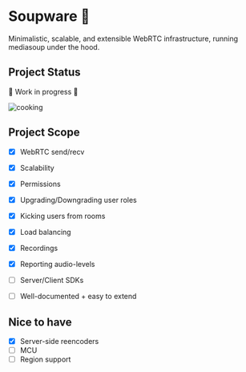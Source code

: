 # Soupware 🍲

Minimalistic, scalable, and extensible WebRTC infrastructure, running mediasoup under the hood.

## Project Status
🚧 Work in progress 🚧

![cooking](https://media.giphy.com/media/102xzU5V7M1YOs/giphy-downsized-large.gif)

## Project Scope

- [x]  WebRTC send/recv
- [x]  Scalability
- [x]  Permissions
- [x]  Upgrading/Downgrading user roles
- [x]  Kicking users from rooms
- [x]  Load balancing
- [x]  Recordings
- [x]  Reporting audio-levels
- [ ]  Server/Client SDKs
- [ ]  Well-documented + easy to extend


## Nice to have
- [x]  Server-side reencoders
- [ ]  MCU
- [ ]  Region support
